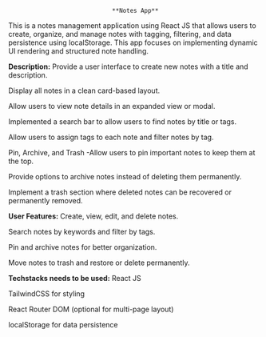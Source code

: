                                  **Notes App**

This is a notes management application using React JS that allows users to create, organize, and manage notes with tagging, filtering, and data persistence using localStorage. 
This app focuses on implementing dynamic UI rendering and structured note handling.

**Description:**
Provide a user interface to create new notes with a title and description.

Display all notes in a clean card-based layout.

Allow users to view note details in an expanded view or modal.

Implemented a search bar to allow users to find notes by title or tags.

Allow users to assign tags to each note and filter notes by tag.

Pin, Archive, and Trash -Allow users to pin important notes to keep them at the top.

Provide options to archive notes instead of deleting them permanently.

Implement a trash section where deleted notes can be recovered or permanently removed.

**User Features:**
Create, view, edit, and delete notes.

Search notes by keywords and filter by tags.

Pin and archive notes for better organization.

Move notes to trash and restore or delete permanently.

**Techstacks needs to be used:**
React JS

TailwindCSS for styling

React Router DOM (optional for multi-page layout)

localStorage for data persistence



